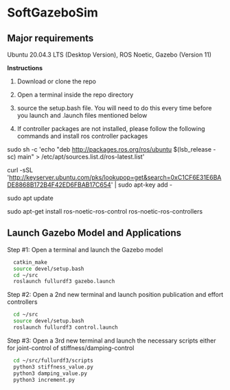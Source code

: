 # SoftGazeboSim
## Major requirements
Ubuntu 20.04.3 LTS (Desktop Version), ROS Noetic, Gazebo (Version 11)


**Instructions**

1) Download or clone the repo
2) Open a terminal inside the repo directory
3) source the setup.bash file. You will need to do this every time before you launch and .launch files mentioned below

4) If controller packages are not installed, please follow the following commands and install ros controller packages

sudo sh -c 'echo "deb http://packages.ros.org/ros/ubuntu $(lsb_release -sc) main" > /etc/apt/sources.list.d/ros-latest.list'

curl -sSL 'http://keyserver.ubuntu.com/pks/lookupop=get&search=0xC1CF6E31E6BADE8868B172B4F42ED6FBAB17C654' | sudo apt-key add -

sudo apt update

sudo apt-get install ros-noetic-ros-control ros-noetic-ros-controllers

## Launch Gazebo Model and Applications

Step #1: Open a terminal and launch the Gazebo model 

```bash
  catkin_make
  source devel/setup.bash
  cd ~/src
  roslaunch fullurdf3 gazebo.launch
```
  Step #2: Open a 2nd new terminal and launch position publication and effort controllers

```bash
  cd ~/src
  source devel/setup.bash
  roslaunch fullurdf3 control.launch
```
  Step #3: Open a 3rd new terminal and launch the necessary scripts either for joint-control of stiffness/damping-control
  
```bash  
  cd ~/src/fullurdf3/scripts
  python3 stiffness_value.py
  python3 damping_value.py
  python3 increment.py
```
